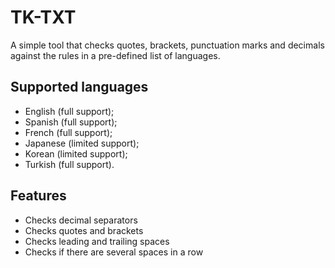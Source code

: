 # TK-TXT
A simple tool that checks quotes, brackets, punctuation marks and decimals against the rules in a pre-defined list of languages.

## Supported languages
- English (full support);
- Spanish (full support);
- French (full support);
- Japanese (limited support);
- Korean (limited support);
- Turkish (full support).

## Features
- Checks decimal separators
- Checks quotes and brackets
- Checks leading and trailing spaces
- Checks if there are several spaces in a row
